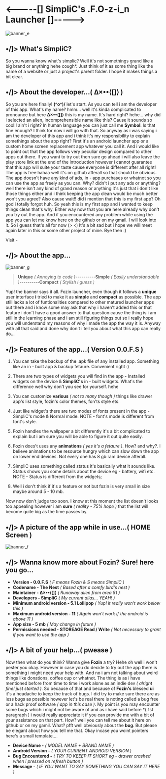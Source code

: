 # <-----[] SimpliC's .F.O-z-i_n Launcher []----->

![banner_e](https://github.com/SimpliC-Developer/Assets/blob/main/Images/banner_e.jpg)

## •/]> What's SimpliC?

So you wanna know what's simplic? Well it's not somethings grand like a big brand or anything hehe cough*. Just think of it as some thing like the name of a website or just a project's parent folder. I hope it makes things a bit clear.

## •/]> About the developer...( ∆×••⟨[]⟩ )

So you are here finally! **(^o^)/** let's start. As you can tell i am the developer of this app. What's my name? hmm... well it's kinda complicated to pronounce but here **∆×••⟨[]⟩** this is my name. It's hard right? hehe... why did i selected an alien, incomprehensible name like this? Cause it sounds so cool!! ain't i right? In human language you can just call me **Symbol**. Is that fine enough? I think for now i will go with that. So anyway as i was saying i am the developer of this app and i think it's my responsibility to explain somethings about the app right? First it's an android launcher app or a custom home screen replacement app whatever you call it. And i would like to point out that the app follows very peculiar design compared to other apps out there. If you want to try out then sure go ahead i will also leave the play store link at the end of the introduction however i cannot guarantee that this app will suite your taste cause everyone is different after all right! The app is free hahaa well it's on github afterall so that should be obvious. The app doesn't have any kind of ads, in - app purchases or whatnot so you can use the app as freely as you can. Why? didn't i put any ads or anything? well there isn't any kind of grand reason or anything it's just that i don't like those things either and i think keeping the app clean would be much better won't you agree? Also cause wait!! did i mention that this is my first app? Oh god i totally forgot huh. So yeah this is my first app and i wanted to keep things clean that's why. Either way now that you are here already why don't you try out the app. And if you encountered any problem while using the app you can let me know here on the github or on my gmail. I will look  into it. So i guess that's all for now (> <) It's a bit sad but i hope we will meet again later in this or some other project of mine. Bye then :)

Visit -

## •/]> About the app...

![banner_g](https://github.com/SimpliC-Developer/Assets/blob/main/Images/banner_g.jpg)

>**Unique** *( Annoying to code )*----------**Simple** *( Easily understandable )*----------**Compact** *( Stylish i guess )*

Yup! the banner says it all. Fozin launcher, even though it follows a **unique** user interface **i** tried to make it as **simple** and **compact** as possible. The app still lacks a lot of funtionalities compared to other matured launcher apps out there and i know some may ask that why i haven't added this or that feature i don't have a good answer to that question cause the thing is i am still in the learning phase and i am still figuring things out so i really hope you will understand my reasons of why i made the app the way it is. Anyway with all that said and done why don't i tell you about what this app can really do...

## •/]> Features of the app...( Version 0.0.F.S )

1. You can take the backup of the .apk file of any installed app. Something like an in - built app & backup fetaure. Convenient right :)

2. There are two types of widgets you will find in the app - Installed widgets on the device & **SimpliC's** in - built widgets. What's the difference well    why don't you see for yourself. hehe

3. You can customize **various** *( not to many though )* things like drawer app's list style, fozin's color themes, fon'ts style ets.

4. Just like widget's there are two modes of fonts present in the app - SimpliC's mode & Normal mode. NOTE - font's mode is different from font's style.

5. Fozin handles the wallpaper a bit differently it's a bit complicated to explain but i am sure you will be able to figure it out quite easily.

6. Fozin does't uses any **animations** *( yes it's a fetaure )*. How? and why?. I believe animations to be resource hungry which can slow down the app on    lower end devices. Not every one has 8 gb ram device afterall.

7. SimpliC uses something called status it's basically what it sounds like. Status shows you some details about the device eg - battery, wifi etc. NOTE -      Status is different from the widgets;

8. Well i don't think if it's a feature or not but fozin is very small in size maybe around 5 - 10 mb.

Now now don't judge too soon. I know at this moment the list doesn't looks too appealing however i am **sure** *( reality - 75% hope )* that the list will become quite big as the time passes by.

## •/]> A picture of the app while in use...( HOME Screen )

![banner_f](https://github.com/SimpliC-Developer/Assets/blob/main/Images/banner_f.jpg)

## •/]> Wanna know more about Fozin? Sure! here you go...

- **Version - 0.0.F.S**  *( F means Fozin & S means SimpliC )*
- **Codename - The Nest**  *( Based after a comfy bird's nest )*
- **Maintainer - ∆×••⟨[]⟩**  *( Runaway alien from area 51 )*
- **Developers - SimpliC**  *( My current alias... YEAH! )*
- **Minimum android version - 5.1 Lollipop**  *( Yup! it really won't work below this )*
- **Maximum android version - 11**  *( Again won't work if the android is above 11 )*
- **App size - 5 mb**  *( May change in future )*
- **Permissions needed - STOREAGE Read / Write**  *( Not necessary to grant if you want to use the app )*

## •/]> A bit of your help...( pwease )

Now then what do you think? Wanna give **Fozin** a try? Hehe oh well i won't pester you okay. However in case you do decide to try out the app there is something i might need your help with. And no i am not talking about weird things like donations, coffee cup or whatnot. The thing is as i have mentioned before from time to time i work alone as an indie dev *( alright fine! just started )*. So because of that and because of **Fozin's** blessed **ui** it's a headache to keep the track of bugs. I did try to make sure there are as less bugs as possible however let's be real there is noting called a bug free or a hack proof software *( app in this case )*. My point is you may encounter some bugs which i might not be aware of and as i have said before *( 1st paragraph ) i would really appreciate it if you can provide me with a bit of your assistance on that part. How? well you can tell me about it here on github or on my gamil. What? pfft well obviously about the **bug**. But please be elegant about how you tell me that. Okay incase you woint pointers here's a small template....

- **Device Name -** *( MODEL NAME + BRAND NAME )*
- **Android Version -** *( YOUR CURRENT ANDROID VERSION )*
- **Bug Encountered -** *( TRY TO KEEEP IT SHORT eg - drawer crashed when i pressed on refresh button )*
- **Message -** *( IF YOU WANT TO SAY SOMETHING YOU CAN SAY IT HERE )* 
